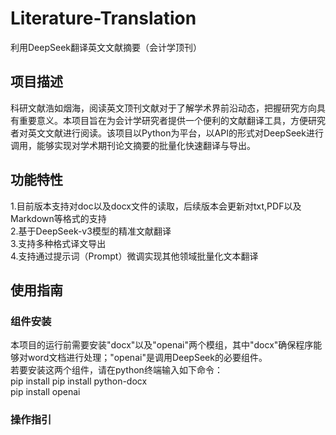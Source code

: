 # Literature-Translation
利用DeepSeek翻译英文文献摘要（会计学顶刊）

## 项目描述
科研文献浩如烟海，阅读英文顶刊文献对于了解学术界前沿动态，把握研究方向具有重要意义。本项目旨在为会计学研究者提供一个便利的文献翻译工具，方便研究者对英文文献进行阅读。该项目以Python为平台，以API的形式对DeepSeek进行调用，能够实现对学术期刊论文摘要的批量化快速翻译与导出。

## 功能特性
1.目前版本支持对doc以及docx文件的读取，后续版本会更新对txt,PDF以及Markdown等格式的支持  
2.基于DeepSeek-v3模型的精准文献翻译  
3.支持多种格式译文导出  
4.支持通过提示词（Prompt）微调实现其他领域批量化文本翻译  

## 使用指南
### 组件安装
本项目的运行前需要安装"docx"以及"openai"两个模组，其中"docx"确保程序能够对word文档进行处理；"openai"是调用DeepSeek的必要组件。  
若要安装这两个组件，请在python终端输入如下命令：   
pip install pip install python-docx   
pip install openai    

### 操作指引

